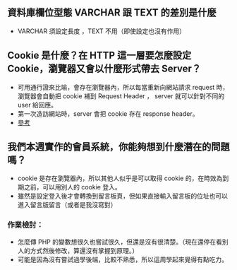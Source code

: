 ## 資料庫欄位型態 VARCHAR 跟 TEXT 的差別是什麼
- VARCHAR 須設定長度 ，TEXT 不用（即使設定也沒有作用）

## Cookie 是什麼？在 HTTP 這一層要怎麼設定 Cookie，瀏覽器又會以什麼形式帶去 Server？
- 可用通行證來比喻，會存在瀏覽器內，所以每當重新向網站請求 request 時，瀏覽器會自動把 cookie 補到 Request Header ， server 就可以針對不同的 user 給回應。
- 第一次造訪網站時，server 會把 cookie 存在 response header。
- [參考](http://www.admin10000.com/document/7097.html)

## 我們本週實作的會員系統，你能夠想到什麼潛在的問題嗎？
- cookie 是存在瀏覽器內，所以其他人似乎是可以取得 cookie 的，在時效為到期之前，可以用別人的 cookie 登入。
- 雖然是設定登入後才會轉換到留言板頁，但如果直接輸入留言板的位址也可以進入留言版留言（或者是我沒寫對）


### 作業檢討：
- 怎麼傳 PHP 的變數想很久也嘗試很久，但還是沒有很清楚。（現在還停在看別人的方式然後修改，算還沒有掌握到原理。）
- 可能是因為沒有嘗試過學後端，比較不熟悉，所以這周學起來覺得有點吃力。
